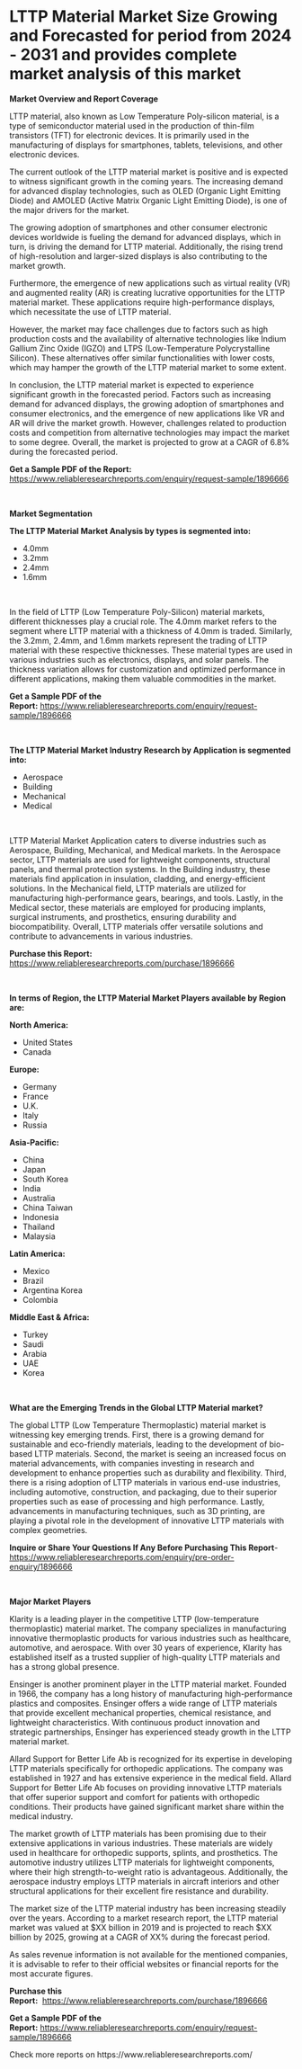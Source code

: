 <p><h1>LTTP Material Market Size Growing and Forecasted for period from 2024 - 2031 and provides complete market analysis of this market</h1></p><p><strong>Market Overview and Report Coverage</strong></p>
<p><p>LTTP material, also known as Low Temperature Poly-silicon material, is a type of semiconductor material used in the production of thin-film transistors (TFT) for electronic devices. It is primarily used in the manufacturing of displays for smartphones, tablets, televisions, and other electronic devices.</p><p>The current outlook of the LTTP material market is positive and is expected to witness significant growth in the coming years. The increasing demand for advanced display technologies, such as OLED (Organic Light Emitting Diode) and AMOLED (Active Matrix Organic Light Emitting Diode), is one of the major drivers for the market.</p><p>The growing adoption of smartphones and other consumer electronic devices worldwide is fueling the demand for advanced displays, which in turn, is driving the demand for LTTP material. Additionally, the rising trend of high-resolution and larger-sized displays is also contributing to the market growth.</p><p>Furthermore, the emergence of new applications such as virtual reality (VR) and augmented reality (AR) is creating lucrative opportunities for the LTTP material market. These applications require high-performance displays, which necessitate the use of LTTP material.</p><p>However, the market may face challenges due to factors such as high production costs and the availability of alternative technologies like Indium Gallium Zinc Oxide (IGZO) and LTPS (Low-Temperature Polycrystalline Silicon). These alternatives offer similar functionalities with lower costs, which may hamper the growth of the LTTP material market to some extent.</p><p>In conclusion, the LTTP material market is expected to experience significant growth in the forecasted period. Factors such as increasing demand for advanced displays, the growing adoption of smartphones and consumer electronics, and the emergence of new applications like VR and AR will drive the market growth. However, challenges related to production costs and competition from alternative technologies may impact the market to some degree. Overall, the market is projected to grow at a CAGR of 6.8% during the forecasted period.</p></p>
<p><strong>Get a Sample PDF of the Report:</strong> <a href="https://www.reliableresearchreports.com/enquiry/request-sample/1896666">https://www.reliableresearchreports.com/enquiry/request-sample/1896666</a></p>
<p>&nbsp;</p>
<p><strong>Market Segmentation</strong></p>
<p><strong>The LTTP Material Market Analysis by types is segmented into:</strong></p>
<p><ul><li>4.0mm</li><li>3.2mm</li><li>2.4mm</li><li>1.6mm</li></ul></p>
<p>&nbsp;</p>
<p><p>In the field of LTTP (Low Temperature Poly-Silicon) material markets, different thicknesses play a crucial role. The 4.0mm market refers to the segment where LTTP material with a thickness of 4.0mm is traded. Similarly, the 3.2mm, 2.4mm, and 1.6mm markets represent the trading of LTTP material with these respective thicknesses. These material types are used in various industries such as electronics, displays, and solar panels. The thickness variation allows for customization and optimized performance in different applications, making them valuable commodities in the market.</p></p>
<p><strong>Get a Sample PDF of the Report:</strong>&nbsp;<a href="https://www.reliableresearchreports.com/enquiry/request-sample/1896666">https://www.reliableresearchreports.com/enquiry/request-sample/1896666</a></p>
<p>&nbsp;</p>
<p><strong>The LTTP Material Market Industry Research by Application is segmented into:</strong></p>
<p><ul><li>Aerospace</li><li>Building</li><li>Mechanical</li><li>Medical</li></ul></p>
<p>&nbsp;</p>
<p><p>LTTP Material Market Application caters to diverse industries such as Aerospace, Building, Mechanical, and Medical markets. In the Aerospace sector, LTTP materials are used for lightweight components, structural panels, and thermal protection systems. In the Building industry, these materials find application in insulation, cladding, and energy-efficient solutions. In the Mechanical field, LTTP materials are utilized for manufacturing high-performance gears, bearings, and tools. Lastly, in the Medical sector, these materials are employed for producing implants, surgical instruments, and prosthetics, ensuring durability and biocompatibility. Overall, LTTP materials offer versatile solutions and contribute to advancements in various industries.</p></p>
<p><strong>Purchase this Report:</strong>&nbsp; <a href="https://www.reliableresearchreports.com/purchase/1896666">https://www.reliableresearchreports.com/purchase/1896666</a></p>
<p>&nbsp;</p>
<p><strong>In terms of Region, the LTTP Material Market Players available by Region are:</strong></p>
<p>
    <p> <strong> North America: </strong>
        <ul>
            <li>United States</li>
            <li>Canada</li>
        </ul>
        </p> 
    <p> <strong> Europe: </strong>
        <ul>
            <li>Germany</li>
            <li>France</li>
            <li>U.K.</li>
            <li>Italy</li>
            <li>Russia</li>
        </ul>
        </p> 
    <p> <strong> Asia-Pacific: </strong>
        <ul>
            <li>China</li>
            <li>Japan</li>
            <li>South Korea</li>
            <li>India</li>
            <li>Australia</li>
            <li>China Taiwan</li>
            <li>Indonesia</li>
            <li>Thailand</li>
            <li>Malaysia</li>
        </ul>
        </p> 
    <p> <strong> Latin America: </strong>
        <ul>
            <li>Mexico</li>
            <li>Brazil</li>
            <li>Argentina Korea</li>
            <li>Colombia</li>
        </ul>
        </p> 
    <p> <strong> Middle East & Africa: </strong>
        <ul>
            <li>Turkey</li>
            <li>Saudi</li>
            <li>Arabia</li>
            <li>UAE</li>
            <li>Korea</li>
        </ul>
    </p>
    </p>
<p>&nbsp;</p>
<p><strong>What are the Emerging Trends in the Global LTTP Material market?</strong></p>
<p><p>The global LTTP (Low Temperature Thermoplastic) material market is witnessing key emerging trends. First, there is a growing demand for sustainable and eco-friendly materials, leading to the development of bio-based LTTP materials. Second, the market is seeing an increased focus on material advancements, with companies investing in research and development to enhance properties such as durability and flexibility. Third, there is a rising adoption of LTTP materials in various end-use industries, including automotive, construction, and packaging, due to their superior properties such as ease of processing and high performance. Lastly, advancements in manufacturing techniques, such as 3D printing, are playing a pivotal role in the development of innovative LTTP materials with complex geometries.</p></p>
<p><strong>Inquire or Share Your Questions If Any Before Purchasing This Report</strong>- <a href="https://www.reliableresearchreports.com/enquiry/pre-order-enquiry/1896666">https://www.reliableresearchreports.com/enquiry/pre-order-enquiry/1896666</a></p>
<p>&nbsp;</p>
<p><strong>Major Market Players</strong></p>
<p><p>Klarity is a leading player in the competitive LTTP (low-temperature thermoplastic) material market. The company specializes in manufacturing innovative thermoplastic products for various industries such as healthcare, automotive, and aerospace. With over 30 years of experience, Klarity has established itself as a trusted supplier of high-quality LTTP materials and has a strong global presence.</p><p>Ensinger is another prominent player in the LTTP material market. Founded in 1966, the company has a long history of manufacturing high-performance plastics and composites. Ensinger offers a wide range of LTTP materials that provide excellent mechanical properties, chemical resistance, and lightweight characteristics. With continuous product innovation and strategic partnerships, Ensinger has experienced steady growth in the LTTP material market.</p><p>Allard Support for Better Life Ab is recognized for its expertise in developing LTTP materials specifically for orthopedic applications. The company was established in 1927 and has extensive experience in the medical field. Allard Support for Better Life Ab focuses on providing innovative LTTP materials that offer superior support and comfort for patients with orthopedic conditions. Their products have gained significant market share within the medical industry.</p><p>The market growth of LTTP materials has been promising due to their extensive applications in various industries. These materials are widely used in healthcare for orthopedic supports, splints, and prosthetics. The automotive industry utilizes LTTP materials for lightweight components, where their high strength-to-weight ratio is advantageous. Additionally, the aerospace industry employs LTTP materials in aircraft interiors and other structural applications for their excellent fire resistance and durability.</p><p>The market size of the LTTP material industry has been increasing steadily over the years. According to a market research report, the LTTP material market was valued at $XX billion in 2019 and is projected to reach $XX billion by 2025, growing at a CAGR of XX% during the forecast period.</p><p>As sales revenue information is not available for the mentioned companies, it is advisable to refer to their official websites or financial reports for the most accurate figures.</p></p>
<p><strong>Purchase this Report:</strong>&nbsp;&nbsp;<a href="https://www.reliableresearchreports.com/purchase/1896666">https://www.reliableresearchreports.com/purchase/1896666</a></p>
<p></p>
<p><strong>Get a Sample PDF of the Report:</strong>&nbsp;<a href="https://www.reliableresearchreports.com/enquiry/request-sample/1896666">https://www.reliableresearchreports.com/enquiry/request-sample/1896666</a></p>
<p>Check more reports on https://www.reliableresearchreports.com/</p>